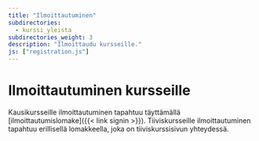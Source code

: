 ```yaml
---
title: "Ilmoittautuminen"
subdirectories:
  - kurssi_yleista
subdirectories_weight: 3
description: "Ilmoittaudu kursseille."
js: ["registration.js"]
---
```


# Ilmoittautuminen kursseille

Kausikursseille ilmoittautuminen tapahtuu täyttämällä [ilmoittautumislomake]({{< link signin >}}). Tiiviskursseille ilmoittautuminen tapahtuu erillisellä lomakkeella, joka on tiiviskurssisivun yhteydessä.
